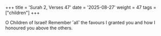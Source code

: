 +++
title = 'Surah 2, Verses 47'
date = '2025-08-27'
weight = 47
tags = ["children"]
+++

O Children of Israel! Remember ˹all˺ the favours I granted you and how I honoured you above the others.